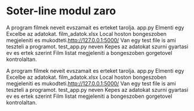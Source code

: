 # Soter-line modul zaro

A program filmek neveit evszamait es erteket tarolja.    app.py
Elmenti egy Excelbe az adatokat. film_adatok.xlsx
Local hoston bongeszoben megjeleniti es mukodteti.http://127.0.0.1:5000/
Van egy test file is ami teszteli a programot. test_app.py neven
Kepes az adatokat szurni gyartasi ev es ertek szerint
Film listat megjeleniti a bongeszoben gorgetovel kontrolaltan. 

 

A program filmek neveit evszamait es erteket tarolja.    app.py
Elmenti egy Excelbe az adatokat. film_adatok.xlsx
Local hoston bongeszoben megjeleniti es mukodteti.http://127.0.0.1:5000/
Van egy test file is ami teszteli a programot. test_app.py neven
Kepes az adatokat szurni gyartasi ev es ertek szerint
Film listat megjeleniti a bongeszoben gorgetovel kontrolaltan. 

 
